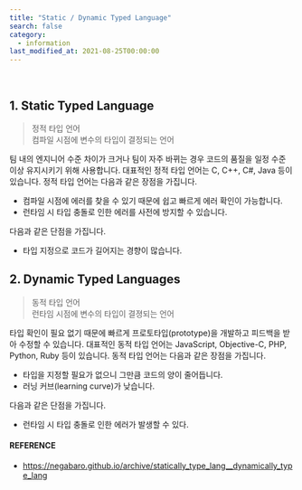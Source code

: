 ```yaml
---
title: "Static / Dynamic Typed Language"
search: false
category:
  - information
last_modified_at: 2021-08-25T00:00:00
---
```


<br/>

## 1. Static Typed Language

> 정적 타입 언어<br/>
> 컴파일 시점에 변수의 타입이 결정되는 언어

팀 내의 엔지니어 수준 차이가 크거나 팀이 자주 바뀌는 경우 코드의 품질을 일정 수준 이상 유지시키기 위해 사용합니다. 
대표적인 정적 타입 언어는 C, C++, C#, Java 등이 있습니다. 
정적 타입 언어는 다음과 같은 장점을 가집니다. 

* 컴파일 시점에 에러를 찾을 수 있기 때문에 쉽고 빠르게 에러 확인이 가능합니다.
* 런타임 시 타입 충돌로 인한 에러를 사전에 방지할 수 있습니다. 

다음과 같은 단점을 가집니다.

* 타입 지정으로 코드가 길어지는 경향이 많습니다.

## 2. Dynamic Typed Languages

> 동적 타입 언어<br/>
> 런타임 시점에 변수의 타입이 결졍되는 언어

타입 확인이 필요 없기 때문에 빠르게 프로토타입(prototype)을 개발하고 피드백을 받아 수정할 수 있습니다. 
대표적인 동적 타입 언어는 JavaScript, Objective-C, PHP, Python, Ruby 등이 있습니다. 
동적 타입 언어는 다음과 같은 장점을 가집니다. 

* 타입을 지정할 필요가 없으니 그만큼 코드의 양이 줄어듭니다.
* 러닝 커브(learning curve)가 낮습니다. 

다음과 같은 단점을 가집니다.

* 런타임 시 타입 충돌로 인한 에러가 발생할 수 있다. 

#### REFERENCE

* <https://negabaro.github.io/archive/statically_type_lang__dynamically_type_lang>